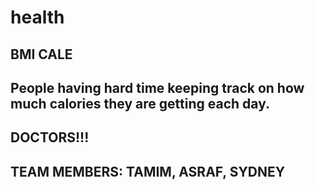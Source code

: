 # health

## BMI CALE
 ## People having hard time keeping track on how much calories they are getting each day.
## DOCTORS!!!
## TEAM MEMBERS:  TAMIM, ASRAF, SYDNEY 
